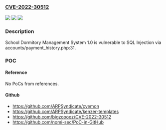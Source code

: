 ### [CVE-2022-30512](https://cve.mitre.org/cgi-bin/cvename.cgi?name=CVE-2022-30512)
![](https://img.shields.io/static/v1?label=Product&message=n%2Fa&color=blue)
![](https://img.shields.io/static/v1?label=Version&message=n%2Fa&color=blue)
![](https://img.shields.io/static/v1?label=Vulnerability&message=n%2Fa&color=brighgreen)

### Description

School Dormitory Management System 1.0 is vulnerable to SQL Injection via accounts/payment_history.php:31.

### POC

#### Reference
No PoCs from references.

#### Github
- https://github.com/ARPSyndicate/cvemon
- https://github.com/ARPSyndicate/kenzer-templates
- https://github.com/bigzooooz/CVE-2022-30512
- https://github.com/nomi-sec/PoC-in-GitHub

